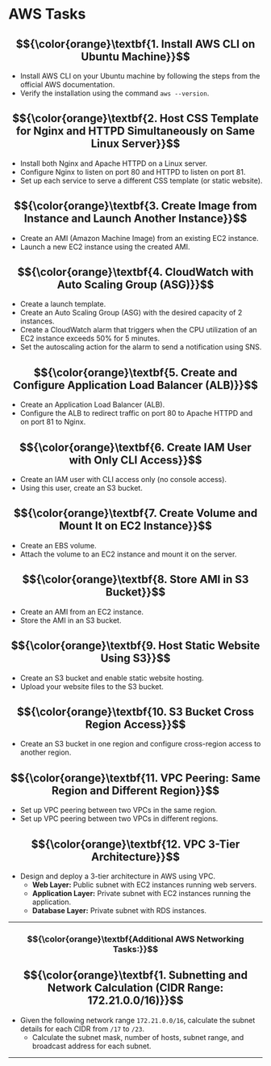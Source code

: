 # AWS Tasks

## $${\color{orange}\textbf{1. Install AWS CLI on Ubuntu Machine}}$$
   - Install AWS CLI on your Ubuntu machine by following the steps from the official AWS documentation.
   - Verify the installation using the command `aws --version`.

## $${\color{orange}\textbf{2. Host CSS Template for Nginx and HTTPD Simultaneously on Same Linux Server}}$$
   - Install both Nginx and Apache HTTPD on a Linux server.
   - Configure Nginx to listen on port 80 and HTTPD to listen on port 81.
   - Set up each service to serve a different CSS template (or static website).

## $${\color{orange}\textbf{3. Create Image from Instance and Launch Another Instance}}$$
   - Create an AMI (Amazon Machine Image) from an existing EC2 instance.
   - Launch a new EC2 instance using the created AMI.

## $${\color{orange}\textbf{4. CloudWatch with Auto Scaling Group (ASG)}}$$
   - Create a launch template.
   - Create an Auto Scaling Group (ASG) with the desired capacity of 2 instances.
   - Create a CloudWatch alarm that triggers when the CPU utilization of an EC2 instance exceeds 50% for 5 minutes.
   - Set the autoscaling action for the alarm to send a notification using SNS.

## $${\color{orange}\textbf{5. Create and Configure Application Load Balancer (ALB)}}$$
   - Create an Application Load Balancer (ALB).
   - Configure the ALB to redirect traffic on port 80 to Apache HTTPD and on port 81 to Nginx.

## $${\color{orange}\textbf{6. Create IAM User with Only CLI Access}}$$
   - Create an IAM user with CLI access only (no console access).
   - Using this user, create an S3 bucket.

## $${\color{orange}\textbf{7. Create Volume and Mount It on EC2 Instance}}$$
   - Create an EBS volume.
   - Attach the volume to an EC2 instance and mount it on the server.

## $${\color{orange}\textbf{8. Store AMI in S3 Bucket}}$$
   - Create an AMI from an EC2 instance.
   - Store the AMI in an S3 bucket.

## $${\color{orange}\textbf{9. Host Static Website Using S3}}$$
   - Create an S3 bucket and enable static website hosting.
   - Upload your website files to the S3 bucket.

## $${\color{orange}\textbf{10. S3 Bucket Cross Region Access}}$$
   - Create an S3 bucket in one region and configure cross-region access to another region.

## $${\color{orange}\textbf{11. VPC Peering: Same Region and Different Region}}$$
   - Set up VPC peering between two VPCs in the same region.
   - Set up VPC peering between two VPCs in different regions.

## $${\color{orange}\textbf{12. VPC 3-Tier Architecture}}$$
   - Design and deploy a 3-tier architecture in AWS using VPC.
     - **Web Layer:** Public subnet with EC2 instances running web servers.
     - **Application Layer:** Private subnet with EC2 instances running the application.
     - **Database Layer:** Private subnet with RDS instances.

---

### $${\color{orange}\textbf{Additional AWS Networking Tasks:}}$$

## $${\color{orange}\textbf{1. Subnetting and Network Calculation (CIDR Range: 172.21.0.0/16)}}$$
   - Given the following network range `172.21.0.0/16`, calculate the subnet details for each CIDR from `/17` to `/23`.
     - Calculate the subnet mask, number of hosts, subnet range, and broadcast address for each subnet.

---
